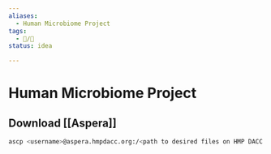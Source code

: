 ```yaml
---
aliases:
  - Human Microbiome Project
tags:
  - 📝/🌱
status: idea

---
```


# Human Microbiome Project

## Download [[Aspera]]

```bash
ascp <username>@aspera.hmpdacc.org:/<path to desired files on HMP DACC server>/path/to/local/download/area
```